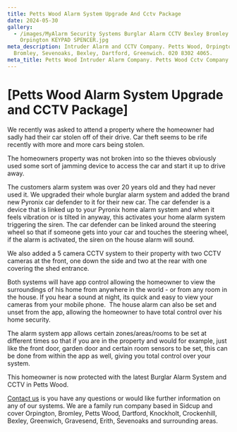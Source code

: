 ```yaml
---
title: Petts Wood Alarm System Upgrade And Cctv Package
date: 2024-05-30
gallery:
  - /images/MyAlarm Security Systems Burglar Alarm CCTV Bexley Bromley Dartford
    Orpington KEYPAD SPENCER.jpg
meta_description: Intruder Alarm and CCTV Company. Petts Wood, Orpington,
  Bromley, Sevenoaks, Bexley, Dartford, Greenwich. 020 8302 4065.
meta_title: Petts Wood Intruder Alarm Company. Petts Wood Cctv Company - MyAlarm Security
---
```

# [**Petts Wood Alarm System Upgrade and CCTV Package**] 

We recently was asked to attend a property where the homeowner had sadly had their car stolen off of their drive. Car theft seems to be rife recently with more and more cars being stolen. 

The homeowners property was not broken into so the thieves obviously used some sort of jamming device to access the car and start it up to drive away.

The customers alarm system was over 20 years old and they had never used it. We upgraded their whole burglar alarm system and added the brand new Pyronix car defender to it for their new car. The car defender is a device that is linked up to your Pyronix home alarm system and when it feels vibration or is tilted in anyway, this activates your home alarm system triggering the siren. The car defender can be linked around the steering wheel so that if someone gets into your car and touches the steering wheel, if the alarm is activated, the siren on the house alarm will sound. 

We also added a 5 camera CCTV system to their property with two CCTV cameras at the front, one down the side and two at the rear with one covering the shed entrance.

Both systems will have app control allowing the homeowner to view the surroundings of his home from anywhere in the world - or from any room in the house. If you hear a sound at night, its quick and easy to view your cameras from your mobile phone.  The house alarm can also be set and unset from the app, allowing the homeowner to have total control over his home security.

The alarm system app allows certain zones/areas/rooms to be set at different times so that if you are in the property and would for example, just like the front door, garden door and certain room sensors to be set, this can be done from within the app as well, giving you total control over your system.

This homeowner is now protected with the latest Burglar Alarm System and CCTV in Petts Wood. 

[Contact us](/contact/) is you have any questions or would like further information on any of our systems. We are a family run company based in Sidcup and cover Orpington, Bromley, Petts Wood, Dartford, Knockholt, Crockenhill, Bexley, Greenwich, Gravesend, Erith, Sevenoaks and surrounding areas.